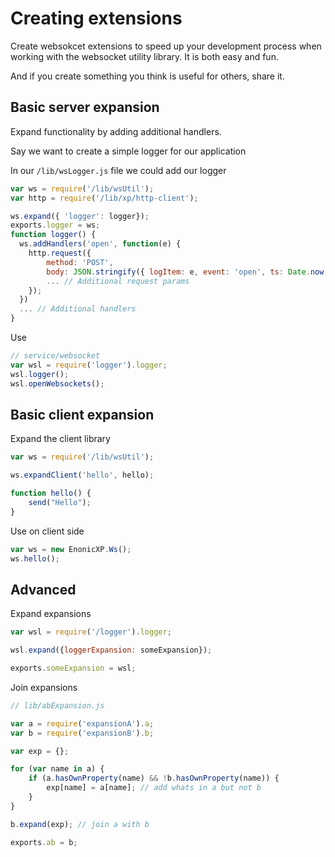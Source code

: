 # Creating extensions #

Create websokcet extensions to speed up your development process when working with the websocket utility library.
It is both easy and fun.

And if you create something you think is useful for others, share it.

## Basic server expansion ##

Expand functionality by adding additional handlers.

Say we want to create a simple logger for our application

In our `/lib/wsLogger.js` file we could add our logger

```javascript
var ws = require('/lib/wsUtil');
var http = require('/lib/xp/http-client');

ws.expand({ 'logger': logger});
exports.logger = ws;
function logger() {
  ws.addHandlers('open', function(e) {
    http.request({
        method: 'POST',
        body: JSON.stringify({ logItem: e, event: 'open', ts: Date.now() }),
        ... // Additional request params
    });
  })
  ... // Additional handlers
}

```
Use 
```javascript
// service/websocket
var wsl = require('logger').logger;
wsl.logger();
wsl.openWebsockets();
```

## Basic client expansion ##

Expand the client library

```javascript
var ws = require('/lib/wsUtil');

ws.expandClient('hello', hello);

function hello() {
    send("Hello");
}
```

Use on client side

```javascript
var ws = new EnonicXP.Ws();
ws.hello();
```

## Advanced ##

Expand expansions

```javascript
var wsl = require('/logger').logger;

wsl.expand({loggerExpansion: someExpansion});

exports.someExpansion = wsl;
```

Join expansions

```javascript
// lib/abExpansion.js

var a = require('expansionA').a;
var b = require('expansionB').b;

var exp = {};

for (var name in a) {
    if (a.hasOwnProperty(name) && !b.hasOwnProperty(name)) {
        exp[name] = a[name]; // add whats in a but not b
    }
}

b.expand(exp); // join a with b

exports.ab = b;

```